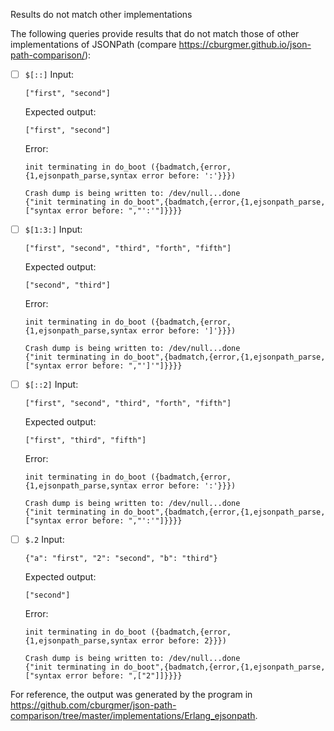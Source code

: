 Results do not match other implementations

The following queries provide results that do not match those of other implementations of JSONPath
(compare https://cburgmer.github.io/json-path-comparison/):

- [ ] `$[::]`
  Input:
  ```
  ["first", "second"]
  ```
  Expected output:
  ```
  ["first", "second"]
  ```
  Error:
  ```
  init terminating in do_boot ({badmatch,{error,{1,ejsonpath_parse,syntax error before: ':'}}})
  
  Crash dump is being written to: /dev/null...done
  {"init terminating in do_boot",{badmatch,{error,{1,ejsonpath_parse,["syntax error before: ","':'"]}}}}
  ```

- [ ] `$[1:3:]`
  Input:
  ```
  ["first", "second", "third", "forth", "fifth"]
  ```
  Expected output:
  ```
  ["second", "third"]
  ```
  Error:
  ```
  init terminating in do_boot ({badmatch,{error,{1,ejsonpath_parse,syntax error before: ']'}}})
  
  Crash dump is being written to: /dev/null...done
  {"init terminating in do_boot",{badmatch,{error,{1,ejsonpath_parse,["syntax error before: ","']'"]}}}}
  ```

- [ ] `$[::2]`
  Input:
  ```
  ["first", "second", "third", "forth", "fifth"]
  ```
  Expected output:
  ```
  ["first", "third", "fifth"]
  ```
  Error:
  ```
  init terminating in do_boot ({badmatch,{error,{1,ejsonpath_parse,syntax error before: ':'}}})
  
  Crash dump is being written to: /dev/null...done
  {"init terminating in do_boot",{badmatch,{error,{1,ejsonpath_parse,["syntax error before: ","':'"]}}}}
  ```

- [ ] `$.2`
  Input:
  ```
  {"a": "first", "2": "second", "b": "third"}
  ```
  Expected output:
  ```
  ["second"]
  ```
  Error:
  ```
  init terminating in do_boot ({badmatch,{error,{1,ejsonpath_parse,syntax error before: 2}}})
  
  Crash dump is being written to: /dev/null...done
  {"init terminating in do_boot",{badmatch,{error,{1,ejsonpath_parse,["syntax error before: ",["2"]]}}}}
  ```


For reference, the output was generated by the program in https://github.com/cburgmer/json-path-comparison/tree/master/implementations/Erlang_ejsonpath.
